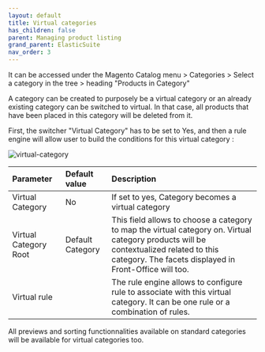 ```yaml
---
layout: default
title: Virtual categories
has_children: false
parent: Managing product listing
grand_parent: ElasticSuite
nav_order: 3
---
```

It can be accessed under the Magento Catalog menu > Categories > Select a category in the tree > heading "Products in Category"

A category can be created to purposely be a virtual category or an already existing category can be switched to virtual. In that case, all products that have been placed in this category will be deleted from it.

First, the switcher "Virtual Category" has to be set to Yes, and then a rule engine will allow user to build the conditions for this virtual category : 

![virtual-category](https://user-images.githubusercontent.com/98949123/155300177-8f1a150d-0915-41f4-8fa0-3048cc29bb70.PNG)

| Parameter    | Default value | Description |
|:-------------|:------------------|:------|
|Virtual Category|No|If set to yes, Category becomes a virtual category|
|Virtual Category Root|Default Category|This field allows to choose a category to map the virtual category on. Virtual category products will be contextualized related to this category. The facets displayed in Front-Office will too.|
|Virtual rule||The rule engine allows to configure rule to associate with this virtual category. It can be one rule or a combination of rules.|

All previews and sorting functionnalities available on standard categories will be available for virtual categories too.
